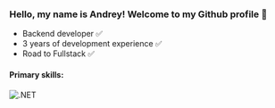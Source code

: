 ### Hello, my name is Andrey! Welcome to my Github profile 👋

- Backend developer ✅
- 3 years of development experience ✅
- Road to Fullstack ✅

#### Primary skills:
![.NET](https://img.shields.io/npm/v/npm.svg?logo=dotnet)

